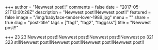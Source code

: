 +++
author = "Newwest post!!"
comments = false
date = "2017-05-21T13:00:28Z"
description = "Newwest post!!Newwest post!!"
featured = false
image = "/img/babyface-tender-lover-1989.jpg"
menu = ""
share = true
slug = "post-title"
tags = ["tag1", "tag2", "taggsss"]
title = "Newwest post!!"

+++
23 23 Newwest post!!Newwest post!!Newwest post!!Newwest po 321 323 st!!Newwest post!!Newwest post!!Newwest post!!Newwest post!!
